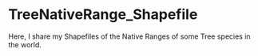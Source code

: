 # TreeNativeRange_Shapefile
Here, I share my Shapefiles of the Native Ranges of some Tree species in the world. 

